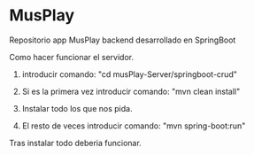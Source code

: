 # MusPlay
Repositorio app MusPlay backend desarrollado en SpringBoot


Como hacer funcionar el servidor.

1. introducir comando: "cd musPlay-Server/springboot-crud"
2. Si es la primera vez introducir comando: "mvn clean install"
3. Instalar todo los que nos pida.

4. El resto de veces introducir comando: "mvn spring-boot:run"

Tras instalar todo deberia funcionar.